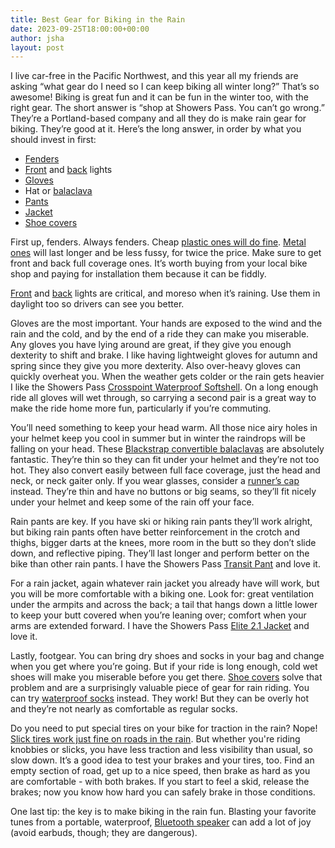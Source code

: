 ```yaml
---
title: Best Gear for Biking in the Rain
date: 2023-09-25T18:00:00+00:00
author: jsha
layout: post
---
```



I live car-free in the Pacific Northwest, and this year all my friends are asking “what gear do I need so I can keep biking all winter long?” That’s so awesome! Biking is great fun and it can be fun in the winter too, with the right gear. The short answer is “shop at Showers Pass. You can’t go wrong.” They’re a Portland-based company and all they do is make rain gear for biking. They’re good at it. Here’s the long answer, in order by what you should invest in first:

- [Fenders](https://ridepdw.com/collections/fenders/products/poncho-fenders)
- [Front](https://lightandmotion.com/collections/road-biking/products/vis-pro-1000-blacktop) and [back](https://cygolite.com/product/hotshot-pro-150-usb/) lights
- [Gloves](https://showerspass.com/products/mens-crosspoint-waterproof-softshell-glove-ts)
- Hat or [balaclava](https://www.amazon.com/gp/product/B007UDF5AK/)
- [Pants ](https://showerspass.com/products/mens-transit-pant)
- [Jacket](https://showerspass.com/products/mens-elite-2-1-jacket)
- [Shoe covers](https://showerspass.com/products/club-shoe-covers)

First up, fenders. Always fenders. Cheap [plastic ones will do fine](https://ridepdw.com/collections/fenders/products/poncho-fenders). [Metal ones](https://ridepdw.com/collections/fenders) will last longer and be less fussy, for twice the price. Make sure to get front and back full coverage ones. It’s worth buying from your local bike shop and paying for installation them because it can be fiddly.

[Front](https://lightandmotion.com/collections/road-biking/products/vis-pro-1000-blacktop) and [back](https://cygolite.com/product/hotshot-pro-150-usb/) lights are critical, and moreso when it’s raining. Use them in daylight too so drivers can see you better.

Gloves are the most important. Your hands are exposed to the wind and the rain and the cold, and by the end of a ride they can make you miserable. Any gloves you have lying around are great, if they give you enough dexterity to shift and brake. I like having lightweight gloves for autumn and spring since they give you more dexterity. Also over-heavy gloves can quickly overheat you. When the weather gets colder or the rain gets heavier I like the Showers Pass [Crosspoint Waterproof Softshell](https://showerspass.com/products/mens-crosspoint-waterproof-softshell-glove-ts). On a long enough ride all gloves will wet through, so carrying a second pair is a great way to make the ride home more fun, particularly if you’re commuting.

You’ll need something to keep your head warm. All those nice airy holes in your helmet keep you cool in summer but in winter the raindrops will be falling on your head. These [Blackstrap convertible balaclavas](https://www.amazon.com/gp/product/B007UDF5AK/) are absolutely fantastic. They’re thin so they can fit under your helmet and they’re not too hot. They also convert easily between full face coverage, just the head and neck, or neck gaiter only. If you wear glasses, consider a [runner’s cap](https://www.brooksrunning.com/en_gb/base-running-sun-hat/280454.html?dwvar_280454_color=329) instead. They’re thin and have no buttons or big seams, so they’ll fit nicely under your helmet and keep some of the rain off your face.

Rain pants are key. If you have ski or hiking rain pants they’ll work alright, but biking rain pants often have better reinforcement in the crotch and thighs, bigger darts at the knees, more room in the butt so they don’t slide down, and reflective piping. They’ll last longer and perform better on the bike than other rain pants. I have the Showers Pass [Transit Pant](https://showerspass.com/products/mens-transit-pant) and love it.

For a rain jacket, again whatever rain jacket you already have will work, but you will be more comfortable with a biking one. Look for: great ventilation under the armpits and across the back; a tail that hangs down a little lower to keep your butt covered when you’re leaning over; comfort when your arms are extended forward. I have the Showers Pass [Elite 2.1 Jacket](https://showerspass.com/products/mens-elite-2-1-jacket) and love it.

Lastly, footgear. You can bring dry shoes and socks in your bag and change when you get where you’re going. But if your ride is long enough, cold wet shoes will make you miserable before you get there. [Shoe covers](https://showerspass.com/products/club-shoe-covers) solve that problem and are a surprisingly valuable piece of gear for rain riding. You can try [waterproof socks](https://showerspass.com/products/crosspoint-essentials-waterproof-socks?_pos=1&_sid=1fc04ebde&_ss=r) instead. They work! But they can be overly hot and they’re not nearly as comfortable as regular socks.

Do you need to put special tires on your bike for traction in the rain? Nope! [Slick tires work just fine on roads in the rain](https://bicycles.stackexchange.com/a/6459). But whether you're riding knobbies or slicks, you have less traction and less visibility than usual, so slow down. It’s a good idea to test your brakes and your tires, too. Find an empty section of road, get up to a nice speed, then brake as hard as you are comfortable - with both brakes. If you start to feel a skid, release the brakes; now you know how hard you can safely brake in those conditions.

One last tip: the key is to make biking in the rain fun. Blasting your favorite tunes from a portable, waterproof, [Bluetooth speaker](https://www.jbl.com/power-sports-audio/WIND3-.html) can add a lot of joy (avoid earbuds, though; they are dangerous).
